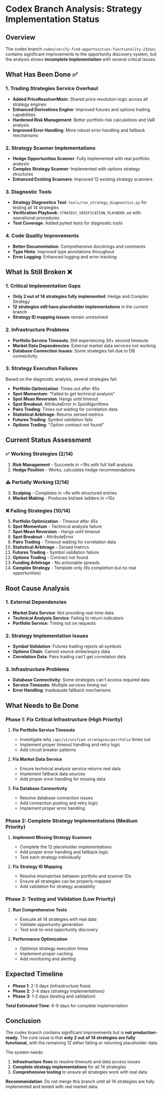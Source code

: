 # Codex Branch Analysis: Strategy Implementation Status

## Overview
The codex branch `codex/verify-find-opportunities-functionality-232aoj` contains significant improvements to the opportunity discovery system, but the analysis shows **incomplete implementation** with several critical issues.

## What Has Been Done ✅

### 1. **Trading Strategies Service Overhaul**
- **Added PriceResolverMixin**: Shared price resolution logic across all strategy engines
- **Enhanced Derivatives Engine**: Improved futures and options trading capabilities
- **Hardened Risk Management**: Better portfolio risk calculations and VaR analysis
- **Improved Error Handling**: More robust error handling and fallback mechanisms

### 2. **Strategy Scanner Implementations**
- **Hedge Opportunities Scanner**: Fully implemented with real portfolio analysis
- **Complex Strategy Scanner**: Implemented with options strategy structures
- **Enhanced Existing Scanners**: Improved 12 existing strategy scanners

### 3. **Diagnostic Tools**
- **Strategy Diagnostics Tool**: `tools/run_strategy_diagnostics.py` for testing all 14 strategies
- **Verification Playbook**: `STRATEGY_VERIFICATION_PLAYBOOK.md` with operational procedures
- **Test Coverage**: Added pytest tests for diagnostic tools

### 4. **Code Quality Improvements**
- **Better Documentation**: Comprehensive docstrings and comments
- **Type Hints**: Improved type annotations throughout
- **Error Logging**: Enhanced logging and error tracking

## What Is Still Broken ❌

### 1. **Critical Implementation Gaps**
- **Only 2 out of 14 strategies fully implemented**: Hedge and Complex Strategy
- **12 strategies still have placeholder implementations** in the current branch
- **Strategy ID mapping issues** remain unresolved

### 2. **Infrastructure Problems**
- **Portfolio Service Timeouts**: Still experiencing 30+ second timeouts
- **Market Data Dependencies**: External market data services not working
- **Database Connection Issues**: Some strategies fail due to DB connectivity

### 3. **Strategy Execution Failures**
Based on the diagnostic analysis, several strategies fail:
- **Portfolio Optimization**: Times out after 45s
- **Spot Momentum**: "Failed to get technical analysis"
- **Spot Mean Reversion**: Hangs until timeout
- **Spot Breakout**: AttributeError in SpotAlgorithms
- **Pairs Trading**: Times out waiting for correlation data
- **Statistical Arbitrage**: Returns zeroed metrics
- **Futures Trading**: Symbol validation fails
- **Options Trading**: "Option contract not found"

## Current Status Assessment

### ✅ **Working Strategies (2/14)**
1. **Risk Management** - Succeeds in ~18s with full VaR analysis
2. **Hedge Position** - Works, calculates hedge recommendations

### ⚠️ **Partially Working (2/14)**
3. **Scalping** - Completes in ~9s with structured entries
4. **Market Making** - Produces bid/ask ladders in ~10s

### ❌ **Failing Strategies (10/14)**
5. **Portfolio Optimization** - Timeout after 45s
6. **Spot Momentum** - Technical analysis failure
7. **Spot Mean Reversion** - Hangs until timeout
8. **Spot Breakout** - AttributeError
9. **Pairs Trading** - Timeout waiting for correlation data
10. **Statistical Arbitrage** - Zeroed metrics
11. **Futures Trading** - Symbol validation failure
12. **Options Trading** - Contract not found
13. **Funding Arbitrage** - No actionable spreads
14. **Complex Strategy** - Template only (9s completion but no real opportunities)

## Root Cause Analysis

### 1. **External Dependencies**
- **Market Data Service**: Not providing real-time data
- **Technical Analysis Service**: Failing to return indicators
- **Portfolio Service**: Timing out on requests

### 2. **Strategy Implementation Issues**
- **Symbol Validation**: Futures trading rejects all symbols
- **Options Chain**: Cannot source strike/expiry data
- **Correlation Data**: Pairs trading can't get correlation data

### 3. **Infrastructure Problems**
- **Database Connectivity**: Some strategies can't access required data
- **Service Timeouts**: Multiple services timing out
- **Error Handling**: Inadequate fallback mechanisms

## What Needs to Be Done

### **Phase 1: Fix Critical Infrastructure (High Priority)**
1. **Fix Portfolio Service Timeouts**
   - Investigate why `/api/v1/unified-strategies/portfolio` times out
   - Implement proper timeout handling and retry logic
   - Add circuit breaker patterns

2. **Fix Market Data Service**
   - Ensure technical analysis service returns real data
   - Implement fallback data sources
   - Add proper error handling for missing data

3. **Fix Database Connectivity**
   - Resolve database connection issues
   - Add connection pooling and retry logic
   - Implement proper error handling

### **Phase 2: Complete Strategy Implementations (Medium Priority)**
1. **Implement Missing Strategy Scanners**
   - Complete the 12 placeholder implementations
   - Add proper error handling and fallback logic
   - Test each strategy individually

2. **Fix Strategy ID Mapping**
   - Resolve mismatches between portfolio and scanner IDs
   - Ensure all strategies can be properly mapped
   - Add validation for strategy availability

### **Phase 3: Testing and Validation (Low Priority)**
1. **Run Comprehensive Tests**
   - Execute all 14 strategies with real data
   - Validate opportunity generation
   - Test end-to-end opportunity discovery

2. **Performance Optimization**
   - Optimize strategy execution times
   - Implement proper caching
   - Add monitoring and alerting

## Expected Timeline

- **Phase 1**: 2-3 days (infrastructure fixes)
- **Phase 2**: 3-4 days (strategy implementations)
- **Phase 3**: 1-2 days (testing and validation)

**Total Estimated Time**: 6-9 days for complete implementation

## Conclusion

The codex branch contains significant improvements but is **not production-ready**. The core issue is that **only 2 out of 14 strategies are fully functional**, with the remaining 12 either failing or returning placeholder data.

The system needs:
1. **Infrastructure fixes** to resolve timeouts and data access issues
2. **Complete strategy implementations** for all 14 strategies
3. **Comprehensive testing** to ensure all strategies work with real data

**Recommendation**: Do not merge this branch until all 14 strategies are fully implemented and tested with real market data.